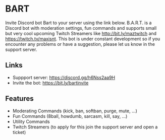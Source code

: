 # BART
Invite Discord bot Bart to your server using the link below.
B.A.R.T. is a Discord bot with moderation settings, fun commands and supports small but very cool upcoming Twitch Streamers like http://bit.ly/maztwitch and https://twitch.tv/maxisnt.
This bot is under constant development so if you encounter any problems or have a suggestion, please let us know in the support server.

## Links
- Suppport server: https://discord.gg/h6Nss2aa9H
- Invite the bot: https://bit.ly/bartinvite

## Features
- Moderating Commands (kick, ban, softban, purge, mute, ...)
- Fun Commands (8ball, howdumb, sarcasm, kill, say, ...)
- Utility Commands
- Twitch Streamers (to apply for this join the support server and open a ticket)
